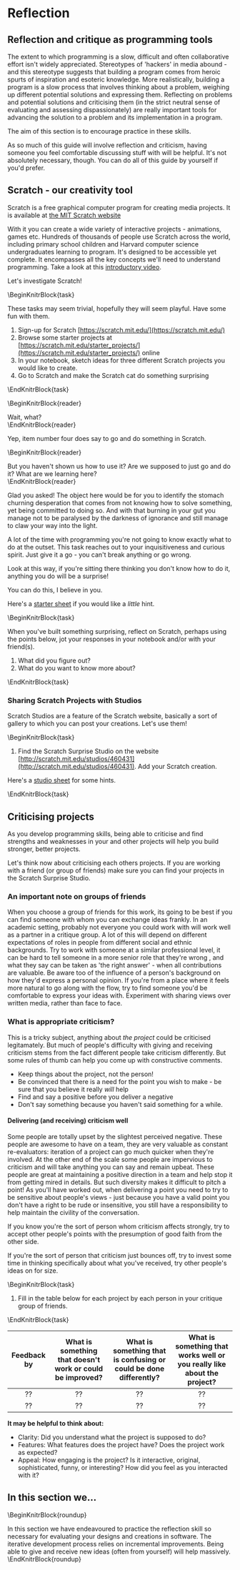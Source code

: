# Reflection

## Reflection and critique as programming tools

The extent to which programming is a slow, difficult and often collaborative effort isn't widely appreciated. Stereotypes of 'hackers' in media abound - and this stereotype suggests that building a program comes from heroic spurts of inspiration and esoteric knowledge. More realistically, building a program is a slow process that involves thinking about a problem, weighing up different potential solutions and expressing them. Reflecting on problems and potential solutions and criticising them (in the strict neutral sense of evaluating and assessing dispassionately) are really important tools for advancing the solution to a problem and its implementation in a program.

The aim of this section is to encourage practice in these skills.  

As so much of this guide will involve reflection and criticism, having someone you feel comfortable discussing stuff with will be helpful. It's not absolutely necessary, though. You can do all of this guide by yourself if you'd prefer. 

## Scratch - our creativity tool

Scratch is a free graphical computer program for creating media projects. It is available at [the MIT Scratch website](http://scratch.mit.edu)

With it you can create a wide variety of interactive projects - animations, games etc. Hundreds of thousands of people use Scratch across the world, including primary school children and Harvard computer science undergraduates learning to program. It's designed to be accessible yet complete. It encompasses all the key concepts we'll need to understand programming. Take a look at this [introductory video](https://vimeo.com/65583694).


Let's investigate Scratch!

\BeginKnitrBlock{task}<div class="task">
These tasks may seem trivial, hopefully they will seem playful. Have some fun with them. 

  1. Sign-up for Scratch [https://scratch.mit.edu/](https://scratch.mit.edu/)
  2. Browse some starter projects at [https://scratch.mit.edu/starter_projects/](https://scratch.mit.edu/starter_projects/) online
  3. In your notebook, sketch ideas for three different Scratch projects you would like to create.
  4. Go to Scratch and make the Scratch cat do something surprising
</div>\EndKnitrBlock{task}

\BeginKnitrBlock{reader}<div class="reader"> Wait, what?</div>\EndKnitrBlock{reader}

Yep, item number four does say to go and do something in Scratch.

\BeginKnitrBlock{reader}<div class="reader">But you haven't shown us how to use it? Are we supposed to just go and do it? What are we learning here?</div>\EndKnitrBlock{reader}

Glad you asked! The object here would be for you to identify the stomach churning desperation that comes from not knowing how to solve something, yet being committed to doing so. And with that burning in your gut you manage not to be paralysed by the darkness of ignorance and still manage to claw your way into the light. 

A lot of the time with programming you're not going to know exactly what to do at the outset. This task reaches out to your inquisitiveness and curious spirit. Just give it a go - you can't break anything or go wrong.

Look at this way, if you're sitting there thinking you don't know how to do it, anything you do will be a surprise! 

You can do this, I believe in you. 

Here's a [starter sheet](worksheets/scratch_surprise.pdf) if you would like a _little_ hint.

\BeginKnitrBlock{task}<div class="task">
When you've built something surprising, reflect on Scratch, perhaps using the points below, jot your responses in your notebook and/or with your friend(s). 

  1. What did you figure out?
  2. What do you want to know more about?
</div>\EndKnitrBlock{task}

### Sharing Scratch Projects with Studios 

Scratch Studios are a feature of the Scratch website, basically a sort of gallery to which you can post your creations. Let's use them!

\BeginKnitrBlock{task}<div class="task">
  1. Find the Scratch Surprise Studio on the website [http://scratch.mit.edu/studios/460431](http://scratch.mit.edu/studios/460431). Add your Scratch creation.

Here's a [studio sheet](worksheets/scratch_studio.pdf) for some hints.
</div>\EndKnitrBlock{task}

## Criticising projects

As you develop programming skills, being able to criticise and find strengths and weaknesses in your and other projects will help you build stronger, better projects.  

Let's think now about criticising each others projects. If you are working with a friend (or group of friends) make sure you can find your projects in the Scratch Surprise Studio. 
### An important note on groups of friends

When you choose a group of friends for this work, its going to be best if you can find someone with whom you can exchange ideas frankly. In an academic setting, probably not everyone you could work with will work well as a partner in a critique group. A lot of this will depend on different expectations of roles in people from different social and ethnic backgrounds. Try to work with someone at a similar professional level, it can be hard to tell someone in a more senior role that they're wrong , and what they say can be taken as 'the right answer' - when all contributions are valuable. Be aware too of the influence of a person's background on how they'd express a personal opinion. If you're from a place where it feels more natural to go along with the flow, try to find someone you'd be comfortable to express your ideas with. Experiment with sharing views over written media, rather than face to face. 


### What is appropriate criticism?

This is a tricky subject, anything about _the project_ could be criticised legitamately. But much of people's difficulty with giving and receiving criticism stems from the fact different people take criticism differently. But some rules of thumb can help you come up with constructive comments.

* Keep things about the project, not the person!
* Be convinced that there is a need for the point you wish to make - be sure that you believe it really _will_ help
* Find and say a positive before you deliver a negative
* Don't say something because you haven't said something for a while.

#### Delivering (and receiving) criticism well

Some people are totally upset by the slightest perceived negative. These people are awesome to have on a team, they are very valuable as constant re-evaluators: iteration of a project can go much quicker when they're involved. At the other end of the scale some people are impervious to criticism and will take anything you can say and remain upbeat. These people are great at maintaining a positive direction in a team and help stop it from getting mired in details. But such diversity makes it difficult to pitch a point! As you'll have worked out, when delivering a point you need to try to be sensitive about people's views - just because you have a valid point you don't have a right to be rude or insensitive, you still have a responsibility to help maintain the civility of the conversation. 

If you know you're the sort of person whom criticism affects strongly, try to accept other people's points with the presumption of good faith from the other side. 

If you're the sort of person that criticism just bounces off, try to invest some time in thinking specifically about what you've received, try other people's ideas on for size.

\BeginKnitrBlock{task}<div class="task">
  1. Fill in the table below for each project by each person in your critique group of friends.
</div>\EndKnitrBlock{task}


| Feedback by | What is something that doesn't work or could be improved? | What is something that is confusing or could be done differently? | What is something that works well or you really like about the project? |
|:-----------:|:---------------------------------------------------------:|:-----------------------------------------------------------------:|:-----------------------------------------------------------------------:|
|     ??      |                            ??                             |                                ??                                 |                                   ??                                    |
|     ??      |                            ??                             |                                ??                                 |                                   ??                                    |

**It may be helpful to think about:**

* Clarity: Did you understand what the project is supposed to do?
* Features: What features does the project have? Does the project work as expected?
* Appeal: How engaging is the project? Is it interactive, original, sophisticated, funny, or interesting? How did you feel as you interacted with it?


## In this section we...

\BeginKnitrBlock{roundup}<div class="roundup">In this section we have endeavoured to practice the reflection skill so necessary for evaluating your designs and creations in software. The iterative development process relies on incremental improvements. Being able to give and receive new ideas (often from yourself) will help massively. </div>\EndKnitrBlock{roundup}


